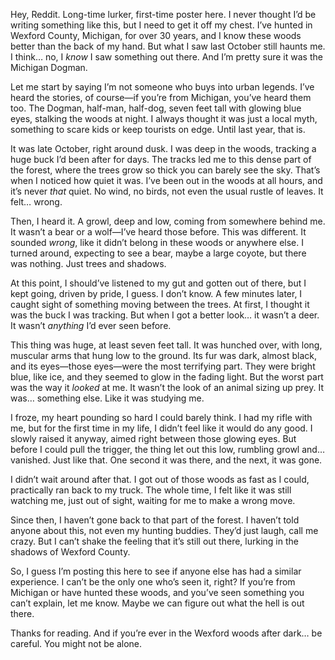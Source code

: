 Hey, Reddit. Long-time lurker, first-time poster here. I never thought I’d be writing something like this, but I need to get it off my chest. I’ve hunted in Wexford County, Michigan, for over 30 years, and I know these woods better than the back of my hand. But what I saw last October still haunts me. I think… no, I *know* I saw something out there. And I’m pretty sure it was the Michigan Dogman.

Let me start by saying I’m not someone who buys into urban legends. I’ve heard the stories, of course—if you’re from Michigan, you’ve heard them too. The Dogman, half-man, half-dog, seven feet tall with glowing blue eyes, stalking the woods at night. I always thought it was just a local myth, something to scare kids or keep tourists on edge. Until last year, that is.

It was late October, right around dusk. I was deep in the woods, tracking a huge buck I’d been after for days. The tracks led me to this dense part of the forest, where the trees grow so thick you can barely see the sky. That’s when I noticed how quiet it was. I’ve been out in the woods at all hours, and it’s never *that* quiet. No wind, no birds, not even the usual rustle of leaves. It felt… wrong.

Then, I heard it. A growl, deep and low, coming from somewhere behind me. It wasn’t a bear or a wolf—I’ve heard those before. This was different. It sounded *wrong*, like it didn’t belong in these woods or anywhere else. I turned around, expecting to see a bear, maybe a large coyote, but there was nothing. Just trees and shadows.

At this point, I should’ve listened to my gut and gotten out of there, but I kept going, driven by pride, I guess. I don’t know. A few minutes later, I caught sight of something moving between the trees. At first, I thought it was the buck I was tracking. But when I got a better look… it wasn’t a deer. It wasn’t *anything* I’d ever seen before.

This thing was huge, at least seven feet tall. It was hunched over, with long, muscular arms that hung low to the ground. Its fur was dark, almost black, and its eyes—those eyes—were the most terrifying part. They were bright blue, like ice, and they seemed to glow in the fading light. But the worst part was the way it *looked* at me. It wasn’t the look of an animal sizing up prey. It was… something else. Like it was studying me.

I froze, my heart pounding so hard I could barely think. I had my rifle with me, but for the first time in my life, I didn’t feel like it would do any good. I slowly raised it anyway, aimed right between those glowing eyes. But before I could pull the trigger, the thing let out this low, rumbling growl and… vanished. Just like that. One second it was there, and the next, it was gone.

I didn’t wait around after that. I got out of those woods as fast as I could, practically ran back to my truck. The whole time, I felt like it was still watching me, just out of sight, waiting for me to make a wrong move.

Since then, I haven’t gone back to that part of the forest. I haven’t told anyone about this, not even my hunting buddies. They’d just laugh, call me crazy. But I can’t shake the feeling that it’s still out there, lurking in the shadows of Wexford County.

So, I guess I’m posting this here to see if anyone else has had a similar experience. I can’t be the only one who’s seen it, right? If you’re from Michigan or have hunted these woods, and you’ve seen something you can’t explain, let me know. Maybe we can figure out what the hell is out there.

Thanks for reading. And if you’re ever in the Wexford woods after dark… be careful. You might not be alone.
